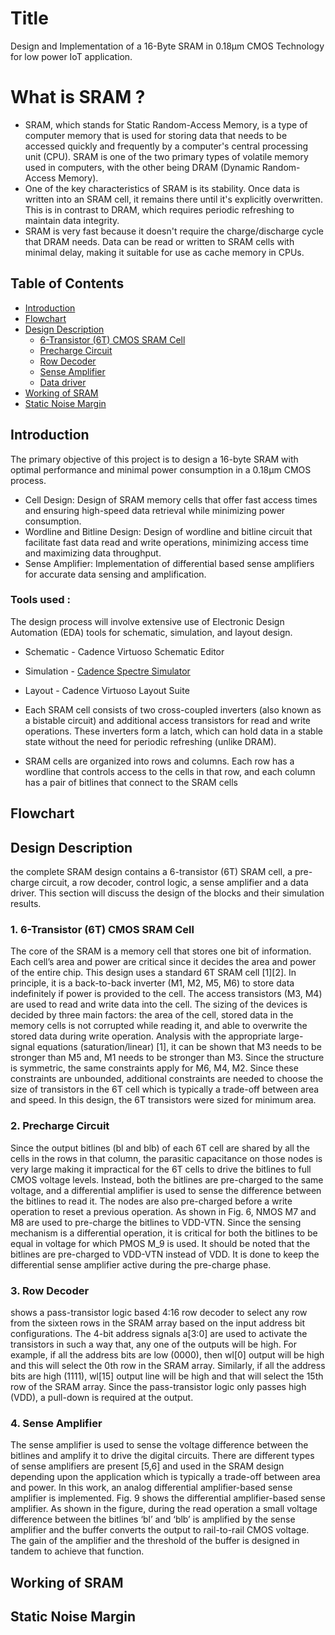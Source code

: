 # Title
Design and Implementation of a 16-Byte SRAM in 0.18μm CMOS Technology for low power IoT application.

# What is SRAM ?
- SRAM, which stands for Static Random-Access Memory, is a type of computer memory that is used for storing data that needs to be accessed quickly and frequently by a computer's central processing unit (CPU).  SRAM is one of the two primary types of volatile memory used in computers, with the other being DRAM (Dynamic Random-Access Memory).
- One of the key characteristics of SRAM is its stability. Once data is written into an SRAM cell, it remains there until it's explicitly overwritten. This is in contrast to DRAM, which requires periodic refreshing to maintain data integrity.
- SRAM is very fast because it doesn't require the charge/discharge cycle that DRAM needs. Data can be read or written to SRAM cells with minimal delay, making it suitable for use as cache memory in CPUs.

## Table of Contents
- [Introduction](#introduction)
- [Flowchart](#flowchart)
- [Design Description](#design-description)
   - [6-Transistor (6T) CMOS SRAM Cell](#6-transistor-6t-cmos-sram-cell)
   - [Precharge Circuit](#precharge-circuit)
   - [Row Decoder](##row-decoder)
   - [Sense Amplifier](#sense-amplifier)
   - [Data driver](#data-driver)
- [Working of SRAM](#working-of-sram)
- [Static Noise Margin](#static-noise-margin)

## Introduction
The primary objective of this project is to design a 16-byte SRAM with optimal performance and minimal power consumption in a 0.18μm CMOS process.
- Cell Design: Design of SRAM memory cells that offer fast access times and ensuring high-speed data retrieval while minimizing power consumption.
- Wordline and Bitline Design: Design of wordline and bitline circuit that facilitate fast data read and write operations, minimizing access time and maximizing data throughput.
- Sense Amplifier: Implementation of differential based sense amplifiers for accurate data sensing and amplification.

### Tools used :
The design process will involve extensive use of Electronic Design Automation (EDA) tools for schematic, simulation, and layout design.
- Schematic - Cadence Virtuoso Schematic Editor
- Simulation - [Cadence Spectre Simulator](https://en.wikipedia.org/wiki/Spectre_Circuit_Simulator)
- Layout - Cadence Virtuoso Layout Suite

- Each SRAM cell consists of two cross-coupled inverters (also known as a bistable circuit) and additional access transistors for read and write operations. These inverters form a latch, which can hold data in a stable state without the need for periodic refreshing (unlike DRAM).
- SRAM cells are organized into rows and columns. Each row has a wordline that controls access to the cells in that row, and each column has a pair of bitlines that connect to the SRAM cells
## Flowchart
## Design Description
the complete SRAM design contains a 6-transistor (6T) SRAM cell, a pre-charge circuit, a row decoder, control logic, a sense amplifier and a data driver. This section will discuss the design of the blocks and their simulation results.

### 1. 6-Transistor (6T) CMOS SRAM Cell
The core of the SRAM is a memory cell that stores one bit of information. Each cell’s area and power are critical since it decides the area and power of the entire chip. This design uses a standard 6T SRAM cell [1][2]. In principle, it is a back-to-back inverter (M1, M2, M5, M6) to store data indefinitely if power is provided to the cell. The access transistors (M3, M4) are used to read and write data into the cell. The sizing of the devices is decided by three main factors: the area of the cell, stored data in the memory cells is not corrupted while reading it, and able to overwrite the stored data during write operation. Analysis with the appropriate large-signal equations (saturation/linear) [1], it can be shown that M3 needs to be stronger than M5 and, M1 needs to be stronger than M3. Since the structure is symmetric, the same constraints apply for M6, M4, M2. Since these constraints are unbounded, additional constraints are needed to choose the size of transistors in the 6T cell which is typically a trade-off between area and speed. In this design, the 6T transistors were sized for minimum area.

### 2. Precharge Circuit
Since the output bitlines (bl and blb) of each 6T cell are shared by all the cells in the rows in that column, the parasitic capacitance on those nodes is very large making it impractical for the 6T cells to drive the bitlines to full CMOS voltage levels. Instead, both the bitlines are pre-charged to the same voltage, and a differential amplifier is used to sense the difference between the bitlines to read it. The nodes are also pre-charged before a write operation to reset a previous operation. As shown in Fig. 6, NMOS M7 and M8 are used to pre-charge the bitlines to VDD-VTN. Since the sensing mechanism is a differential operation, it is critical for both the bitlines to be equal in voltage for which PMOS M_9 is used. It should be noted that the bitlines are pre-charged to VDD-VTN instead of VDD. It is done to keep the differential sense amplifier active during the pre-charge phase.

### 3. Row Decoder
shows a pass-transistor logic based 4:16 row decoder to select any row from the sixteen rows in the SRAM array based on the input address bit configurations. The 4-bit address signals a[3:0] are used to activate the transistors in such a way that, any one of the outputs will be high. For example, if all the address bits are low (0000), then wl[0] output will be high and this will select the 0th row in the SRAM array. Similarly, if all the address bits are high (1111), wl[15] output line will be high and that will select the 15th row of the SRAM array. Since the pass-transistor logic only passes high (VDD), a pull-down is required at the output.

### 4. Sense Amplifier
The sense amplifier is used to sense the voltage difference between the bitlines and amplify it to drive the digital circuits. There are different types of sense amplifiers are present [5,6] and used in the SRAM design depending upon the application which is typically a trade-off between area and power. In this work, an analog differential amplifier-based sense amplifier is implemented. Fig. 9 shows the differential amplifier-based sense amplifier. As shown in the figure, during the read operation a small voltage difference between the bitlines ‘bl’ and ‘blb’ is amplified by the sense amplifier and the buffer converts the output to rail-to-rail CMOS voltage. The gain of the amplifier and the threshold of the buffer is designed in tandem to achieve that function.

## Working of SRAM
## Static Noise Margin
